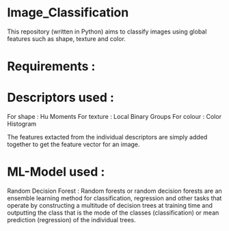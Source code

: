 # Image_Classification
This repository (written in Python) aims to classify images using global features such as shape, texture and color.

# Requirements :
  

# Descriptors used :
  For shape : Hu Moments
  For texture : Local Binary Groups
  For colour : Color Histogram
  
  The features extacted from the individual descriptors are simply added together to get the feature vector for an image.
 
#  ML-Model used : 
   Random Decision Forest : Random forests or random decision forests are an ensemble learning method for classification, regression and other tasks that operate by constructing a                             multitude of decision trees at training time and outputting the class that is the mode of the classes (classification) or mean prediction (regression)                             of the individual trees.
